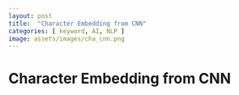 ```yaml
---
layout: post
title:  "Character Embedding from CNN"
categories: [ keyword, AI, NLP ]
image: assets/images/cha_cnn.png
---
```


# Character Embedding from CNN


